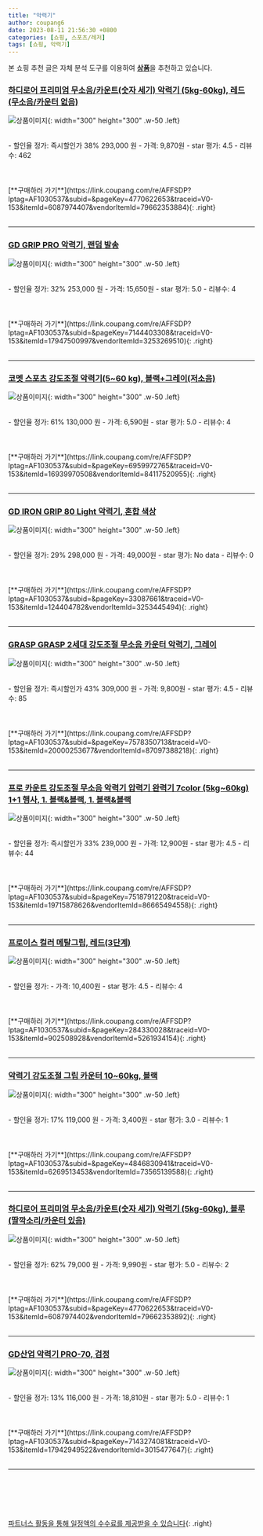 ```yaml
---
title: "악력기"
author: coupang6
date: 2023-08-11 21:56:30 +0800
categories: [쇼핑, 스포츠/레저]
tags: [쇼핑, 악력기]
---
```


본 쇼핑 추천 글은 자체 분석 도구를 이용하여 [**상품**](https://link.coupang.com/a/bao1ui)을 추천하고 있습니다.

### [하디로어 프리미엄 무소음/카운트(숫자 세기) 악력기 (5kg-60kg), 레드 (무소음/카운터 없음)](https://link.coupang.com/re/AFFSDP?lptag=AF1030537&subid=&pageKey=4770622653&traceid=V0-153&itemId=6087974407&vendorItemId=79662353884)

![상품이미지](https://thumbnail7.coupangcdn.com/thumbnails/remote/230x230ex/image/vendor_inventory/c29a/2f6f6c28b3c8000d43240b7b55759052d22f2c90b7f957caef67ee75b7a7.png){: width="300" height="300" .w-50 .left}


<br>
- 할인율 정가: 즉시할인가 38%  293,000   원
- 가격: 9,870원
- star 평가: 4.5
- 리뷰수: 462
<br>
<br>
<br>
<br>
[**구매하러 가기**](https://link.coupang.com/re/AFFSDP?lptag=AF1030537&subid=&pageKey=4770622653&traceid=V0-153&itemId=6087974407&vendorItemId=79662353884){: .right}
<br>
<br>

---

### [GD GRIP PRO 악력기, 랜덤 발송](https://link.coupang.com/re/AFFSDP?lptag=AF1030537&subid=&pageKey=7144403308&traceid=V0-153&itemId=17947500997&vendorItemId=3253269510)

![상품이미지](https://thumbnail7.coupangcdn.com/thumbnails/remote/230x230ex/image/retail/images/536455435404810-58c9a8ab-3a2b-4468-9f1f-e3ed4d6ff1ea.jpg){: width="300" height="300" .w-50 .left}


<br>
- 할인율 정가: 32%  253,000   원
- 가격: 15,650원
- star 평가: 5.0
- 리뷰수: 4
<br>
<br>
<br>
<br>
[**구매하러 가기**](https://link.coupang.com/re/AFFSDP?lptag=AF1030537&subid=&pageKey=7144403308&traceid=V0-153&itemId=17947500997&vendorItemId=3253269510){: .right}
<br>
<br>

---

### [코멧 스포츠 강도조절 악력기(5~60 kg), 블랙+그레이(저소음)](https://link.coupang.com/re/AFFSDP?lptag=AF1030537&subid=&pageKey=6959972765&traceid=V0-153&itemId=16939970508&vendorItemId=84117520955)

![상품이미지](https://thumbnail9.coupangcdn.com/thumbnails/remote/230x230ex/image/retail/images/2024747691187874-9a0a7399-4177-4464-8acb-5e8fe22cc025.jpg){: width="300" height="300" .w-50 .left}


<br>
- 할인율 정가: 61%  130,000   원
- 가격: 6,590원
- star 평가: 5.0
- 리뷰수: 4
<br>
<br>
<br>
<br>
[**구매하러 가기**](https://link.coupang.com/re/AFFSDP?lptag=AF1030537&subid=&pageKey=6959972765&traceid=V0-153&itemId=16939970508&vendorItemId=84117520955){: .right}
<br>
<br>

---

### [GD IRON GRIP 80 Light 악력기, 혼합 색상](https://link.coupang.com/re/AFFSDP?lptag=AF1030537&subid=&pageKey=33087661&traceid=V0-153&itemId=124404782&vendorItemId=3253445494)

![상품이미지](https://thumbnail8.coupangcdn.com/thumbnails/remote/230x230ex/image/retail/images/2608681072164530-b5170b3f-8d43-43e0-9546-c15a7731a7b7.jpg){: width="300" height="300" .w-50 .left}


<br>
- 할인율 정가: 29%  298,000   원
- 가격: 49,000원
- star 평가: No data
- 리뷰수: 0
<br>
<br>
<br>
<br>
[**구매하러 가기**](https://link.coupang.com/re/AFFSDP?lptag=AF1030537&subid=&pageKey=33087661&traceid=V0-153&itemId=124404782&vendorItemId=3253445494){: .right}
<br>
<br>

---

### [GRASP GRASP 2세대 강도조절 무소음 카운터 악력기, 그레이](https://link.coupang.com/re/AFFSDP?lptag=AF1030537&subid=&pageKey=7578350713&traceid=V0-153&itemId=20000253677&vendorItemId=87097388218)

![상품이미지](https://thumbnail9.coupangcdn.com/thumbnails/remote/230x230ex/image/vendor_inventory/c1e2/f6538b1d1b01c0d3f4b9441ec36786909c9d9226ba85c2b10f7f361afe98.png){: width="300" height="300" .w-50 .left}


<br>
- 할인율 정가: 즉시할인가 43%  309,000   원
- 가격: 9,800원
- star 평가: 4.5
- 리뷰수: 85
<br>
<br>
<br>
<br>
[**구매하러 가기**](https://link.coupang.com/re/AFFSDP?lptag=AF1030537&subid=&pageKey=7578350713&traceid=V0-153&itemId=20000253677&vendorItemId=87097388218){: .right}
<br>
<br>

---

### [프로 카운트 강도조절 무소음 악력기 압력기 완력기 7color (5kg~60kg) 1+1 행사, 1. 블랙&블랙, 1. 블랙&블랙](https://link.coupang.com/re/AFFSDP?lptag=AF1030537&subid=&pageKey=7518791220&traceid=V0-153&itemId=19715878626&vendorItemId=86665494558)

![상품이미지](https://thumbnail6.coupangcdn.com/thumbnails/remote/230x230ex/image/vendor_inventory/a508/4a8cf1d955f60c3a08655512985cbb7fe890a02b92b08e90a35190b74d55.jpg){: width="300" height="300" .w-50 .left}


<br>
- 할인율 정가: 즉시할인가 33%  239,000   원
- 가격: 12,900원
- star 평가: 4.5
- 리뷰수: 44
<br>
<br>
<br>
<br>
[**구매하러 가기**](https://link.coupang.com/re/AFFSDP?lptag=AF1030537&subid=&pageKey=7518791220&traceid=V0-153&itemId=19715878626&vendorItemId=86665494558){: .right}
<br>
<br>

---

### [프로이스 컬러 메탈그립, 레드(3단계)](https://link.coupang.com/re/AFFSDP?lptag=AF1030537&subid=&pageKey=284330028&traceid=V0-153&itemId=902508928&vendorItemId=5261934154)

![상품이미지](https://thumbnail9.coupangcdn.com/thumbnails/remote/230x230ex/image/retail/images/2019/08/14/16/0/451cebd4-3f49-4af2-9090-40b305a2d1c3.jpg){: width="300" height="300" .w-50 .left}


<br>
- 할인율 정가: 
- 가격: 10,400원
- star 평가: 4.5
- 리뷰수: 4
<br>
<br>
<br>
<br>
[**구매하러 가기**](https://link.coupang.com/re/AFFSDP?lptag=AF1030537&subid=&pageKey=284330028&traceid=V0-153&itemId=902508928&vendorItemId=5261934154){: .right}
<br>
<br>

---

### [악력기 강도조절 그립 카운터 10~60kg, 블랙](https://link.coupang.com/re/AFFSDP?lptag=AF1030537&subid=&pageKey=4846830941&traceid=V0-153&itemId=6269513453&vendorItemId=73565139588)

![상품이미지](https://thumbnail6.coupangcdn.com/thumbnails/remote/230x230ex/image/retail/images/5623269979375186-83b1ae43-c461-46ea-ba1b-27116b64bdfb.jpg){: width="300" height="300" .w-50 .left}


<br>
- 할인율 정가: 17%  119,000   원
- 가격: 3,400원
- star 평가: 3.0
- 리뷰수: 1
<br>
<br>
<br>
<br>
[**구매하러 가기**](https://link.coupang.com/re/AFFSDP?lptag=AF1030537&subid=&pageKey=4846830941&traceid=V0-153&itemId=6269513453&vendorItemId=73565139588){: .right}
<br>
<br>

---

### [하디로어 프리미엄 무소음/카운트(숫자 세기) 악력기 (5kg-60kg), 블루 (딸깍소리/카운터 있음)](https://link.coupang.com/re/AFFSDP?lptag=AF1030537&subid=&pageKey=4770622653&traceid=V0-153&itemId=6087974402&vendorItemId=79662353892)

![상품이미지](https://thumbnail10.coupangcdn.com/thumbnails/remote/230x230ex/image/vendor_inventory/c6c1/ae69fd7b761b482c9238c87e7530b141ce4a91b5876ea2ef2335dd9c0110.png){: width="300" height="300" .w-50 .left}


<br>
- 할인율 정가: 62%  79,000   원
- 가격: 9,990원
- star 평가: 5.0
- 리뷰수: 2
<br>
<br>
<br>
<br>
[**구매하러 가기**](https://link.coupang.com/re/AFFSDP?lptag=AF1030537&subid=&pageKey=4770622653&traceid=V0-153&itemId=6087974402&vendorItemId=79662353892){: .right}
<br>
<br>

---

### [GD산업 악력기 PRO-70, 검정](https://link.coupang.com/re/AFFSDP?lptag=AF1030537&subid=&pageKey=7143274081&traceid=V0-153&itemId=17942949522&vendorItemId=3015477647)

![상품이미지](https://thumbnail6.coupangcdn.com/thumbnails/remote/230x230ex/image/retail/images/1494943171758635-d0809488-4f5e-4820-a818-1120cea85e8f.jpg){: width="300" height="300" .w-50 .left}


<br>
- 할인율 정가: 13%  116,000   원
- 가격: 18,810원
- star 평가: 5.0
- 리뷰수: 1
<br>
<br>
<br>
<br>
[**구매하러 가기**](https://link.coupang.com/re/AFFSDP?lptag=AF1030537&subid=&pageKey=7143274081&traceid=V0-153&itemId=17942949522&vendorItemId=3015477647){: .right}
<br>
<br>

---
<br><br><br><br><br> [파트너스 활동을 통해 일정액의 수수료를 제공받을 수 있습니다](https://link.coupang.com/a/bao1ui){: .right}